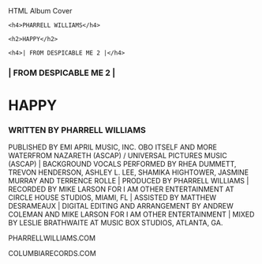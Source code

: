 <!-- FRONT -->
<!doctype html>
<html lang="en">
  <head>
  <meta charset="UTF-8"
  <title>HTML Album Cover</title>
  <link rel="stylesheet" href="css/style.css">
</head>
<body>
  <div class="wrapper">
   <div id="front-box">


    <h4>PHARRELL WILLIAMS</h4>

    <h2>HAPPY</h2>

    <h4>| FROM DESPICABLE ME 2 |</h4>
   </div>
  </div>


<!-- BACK -->
  <div id="back" class="album">

  <h3>| FROM DESPICABLE ME 2 |</h3>

  <h1>HAPPY</h1>

  <h3>WRITTEN BY PHARRELL WILLIAMS</h3>
<p>
PUBLISHED BY EMI APRIL MUSIC, INC. OBO ITSELF AND MORE WATERFROM NAZARETH (ASCAP) / UNIVERSAL PICTURES MUSIC (ASCAP) | BACKGROUND VOCALS PERFORMED BY RHEA DUMMETT, TREVON HENDERSON, ASHLEY L. LEE, SHAMIKA HIGHTOWER, JASMINE MURRAY AND TERRENCE ROLLE | PRODUCED BY PHARRELL WILLIAMS | RECORDED BY MIKE LARSON FOR I AM OTHER ENTERTAINMENT AT CIRCLE HOUSE STUDIOS, MIAMI, FL | ASSISTED BY MATTHEW DESRAMEAUX | DIGITAL EDITING AND ARRANGEMENT BY ANDREW COLEMAN AND MIKE LARSON FOR I AM OTHER ENTERTAINMENT | MIXED BY LESLIE BRATHWAITE AT MUSIC BOX STUDIOS, ATLANTA, GA.
</p>

 <span>PHARRELLWILLIAMS.COM</span>

 <a href="https://s3.amazonaws.com/learn-verified/columbia-logo.png"></a>

 <span>COLUMBIARECORDS.COM</span>
 <br>
    <a href="https://s3.amazonaws.com/learn-verified/song-logo.png"></a>
   </div>
  </div>
 </body>
</html>
